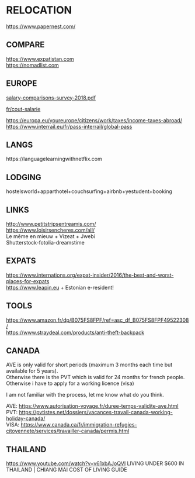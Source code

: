 <h1>RELOCATION</h1>
<p><a href="https://www.papernest.com/">https://www.papernest.com/</a></p>
<h2>COMPARE</h2>
<p><a href="https://www.expatistan.com">https://www.expatistan.com</a><br>
<a href="https://nomadlist.com">https://nomadlist.com</a></p>
<h2>EUROPE</h2>
<p><a href="https://assets.kpmg/content/dam/kpmg/lu/pdf/salary-comparisons-survey-2018.pdf">
salary-comparisons-survey-2018.pdf
</a></p>
<p><a href="https://entreprise.pole-emploi.fr/cout-salarie/" target="_blank">fr/cout-salarie</p>
<p><a href="https://europa.eu/youreurope/citizens/work/taxes/income-taxes-abroad/">https://europa.eu/youreurope/citizens/work/taxes/income-taxes-abroad/</a><br>
<a href="https://www.interrail.eu/fr/pass-interrail/global-pass">https://www.interrail.eu/fr/pass-interrail/global-pass</a></p>
</p>

<h2>LANGS</h2>
https://languagelearningwithnetflix.com

<h2>LODGING</h2>
<p>hostelsworld+apparthotel+couchsurfing+airbnb+yestudent+booking</p>

<h2>LINKS</h2>
<p><a href="http://www.petitstripsentreamis.com/">http://www.petitstripsentreamis.com/</a><br>
<a href="https://www.loisirsencheres.com/all/">https://www.loisirsencheres.com/all/</a><br>
Le même en mieuw + Vizeat + Jwebi<br>
Shutterstock-fotolia-dreamstime</p>
<h2>EXPATS</h2>
<p><a href="https://www.internations.org/expat-insider/2016/the-best-and-worst-places-for-expats">https://www.internations.org/expat-insider/2016/the-best-and-worst-places-for-expats</a><br>
<a href="https://www.leapin.eu">https://www.leapin.eu</a> + Estonian e-resident! </p>
<h2>TOOLS</h2>
<p><a href="https://www.amazon.fr/dp/B075FS8FPF/ref=asc_df_B075FS8FPF49522308/">https://www.amazon.fr/dp/B075FS8FPF/ref=asc_df_B075FS8FPF49522308/</a><br>
<a href="https://www.straydeal.com/products/anti-theft-backpack">https://www.straydeal.com/products/anti-theft-backpack</a></p>
<h2>CANADA</h2>
<p>AVE is only valid for short periods (maximum 3 months each time but available for 5 years).<br>
Otherwise there is the PVT which is valid for 24 months for french people.<br>
Otherwise i have to apply for a working licence (visa)</p>
<p>I am not familiar with the process, let me know what do you think.</p>
<p>AVE: <a href="https://www.autorisation-voyage.fr/duree-temps-validite-ave.html">https://www.autorisation-voyage.fr/duree-temps-validite-ave.html</a><br>
PVT: <a href="https://pvtistes.net/dossiers/vacances-travail-canada-working-holiday-canada/">https://pvtistes.net/dossiers/vacances-travail-canada-working-holiday-canada/</a><br>
VISA: <a href="https://www.canada.ca/fr/immigration-refugies-citoyennete/services/travailler-canada/permis.html">https://www.canada.ca/fr/immigration-refugies-citoyennete/services/travailler-canada/permis.html</a></p>
<h2>THAILAND</h2>
<p><a href="https://www.youtube.com/watch?v=v61xbAJoQVI">https://www.youtube.com/watch?v=v61xbAJoQVI</a> LIVING UNDER $600 IN THAILAND | CHIANG MAI COST OF LIVING GUIDE</p>